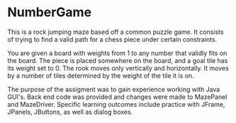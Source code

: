 # NumberGame
This is a rock jumping maze based off a common puzzle game. It consists of trying to find a valid path for a chess piece
under certain constraints.

You are given a board with weights from 1 to any number that validly fits on the board. The piece is placed somewhere on
the board, and a goal tile has its weight set to 0. The rook moves only vertically and horizontally. It moves by a number
of tiles determined by the weight of the tile it is on.

The purpose of the assigment was to gain experience working with Java GUI's. Back end code was provided and changes were
made to MazePanel and MazeDriver. Specific learning outcomes include practice with JFrame, JPanels, JButtons, as well as dialog boxes. 
